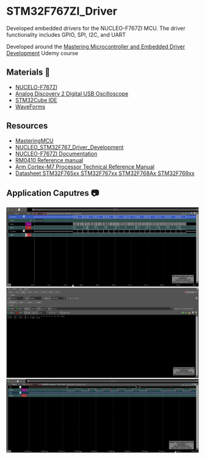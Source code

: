 # STM32F767ZI_Driver
Developed embedded drivers for the NUCLEO-F767ZI MCU. The driver functionality includes GPIO, SPI, I2C, and UART

Developed around the [Mastering Microcontroller and Embedded Driver Development](https://www.udemy.com/course/mastering-microcontroller-with-peripheral-driver-development/) Udemy course

## Materials 🔨 
* [NUCELO-F767ZI](https://www.st.com/en/evaluation-tools/nucleo-f767zi.html)
* [Analog Discovery 2 Digital USB Oscilloscope](https://digilent.com/shop/analog-discovery-2-100ms-s-usb-oscilloscope-logic-analyzer-and-variable-power-supply/)
* [STM32Cube IDE](https://www.st.com/en/development-tools/stm32cubeide.html)
* [WaveForms](https://digilent.com/shop/software/digilent-waveforms/)

## Resources 
* [MasteringMCU](https://github.com/niekiran/MasteringMCU/tree/master)
* [NUCLEO_STM32F767_Driver_Development](https://github.com/JohannesRgnr/NUCLEO_STM32F767_Driver_Development/tree/main)
* [NUCLEO-F767ZI Documentation](https://www.st.com/en/evaluation-tools/nucleo-f767zi.html#documentation)
* [RM0410 Reference manual](https://www.st.com/resource/en/reference_manual/rm0410-stm32f76xxx-and-stm32f77xxx-advanced-armbased-32bit-mcus-stmicroelectronics.pdf)
* [Arm Cortex-M7 Processor Technical Reference Manual](https://documentation-service.arm.com/static/5e906b038259fe2368e2a7bb?token=)
* [Datasheet STM32F765xx STM32F767xx STM32F768Ax STM32F769xx](https://www.st.com/resource/en/datasheet/stm32f765bi.pdf)

## Application Caputres 📷

<img width="958" alt="SPI_Send_Data" src="https://github.com/Raziz1/STM32F767ZI_Driver/blob/master/Application_Captures/SPI_Send_Data.png">

<img width="958" alt="I2C_Send_Data" src="https://github.com/Raziz1/STM32F767ZI_Driver/blob/master/Application_Captures/I2C_Send_Data.png">

<img width="958" alt="USART_Send_Data" src="https://github.com/Raziz1/STM32F767ZI_Driver/blob/master/Application_Captures/USART_Send_Data.png">


